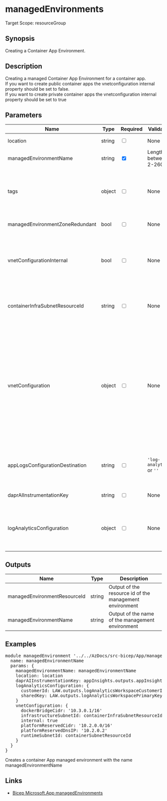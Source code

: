 # managedEnvironments

Target Scope: resourceGroup

## Synopsis
Creating a Container App Environment.

## Description
Creating a managed Container App Environment for a container app.<br>
If you want to create public container apps the vnetconfiguration internal property should be set to false.<br>
If you want to create private container apps the vnetconfiguration internal property should be set to true

## Parameters
| Name | Type | Required | Validation | Default value | Description |
| -- |  -- | -- | -- | -- | -- |
| location | string | <input type="checkbox"> | None | <pre>resourceGroup().location</pre> | Specifies the Azure location where the resource should be created. Defaults to the resourcegroup location. |
| managedEnvironmentName | string | <input type="checkbox" checked> | Length between 2-260 | <pre></pre> | The name for the managed Environment for the Container App. |
| tags | object | <input type="checkbox"> | None | <pre>{}</pre> | The tags to apply to this resource. This is an object with key/value pairs.<br>Example:<br>{<br>&nbsp;&nbsp;&nbsp;FirstTag: myvalue<br>&nbsp;&nbsp;&nbsp;SecondTag: another value<br>} |
| managedEnvironmentZoneRedundant | bool | <input type="checkbox"> | None | <pre>false</pre> | Whether or not this Managed Environment is zone-redundant. If this is true, you must set the vnetConfiguration object. |
| vnetConfigurationInternal | bool | <input type="checkbox"> | None | <pre>false</pre> | Boolean indicating if the environment only has an internal load balancer and does not have a public static IP resource.<br>You must provide infrastructureSubnetId if the value is set to true.<br>When true, the endpoint is an internal load balancer, when false: the hosted apps are exposed on an internet-accessible IP address |
| containerInfraSubnetResourceId | string | <input type="checkbox"> | None | <pre>''</pre> | When vnetConfigurationInternal is true, it specifies the resource id of the subnet for Infrastructure components for the Container App.<br>This subnet must be in the same Vnet as the subnet defined in runtimeSubnetId when defined. It must be pre-existing. |
| vnetConfiguration | object | <input type="checkbox"> | None | <pre>{<br>  infrastructureSubnetId: vnetConfigurationInternal ? containerInfraSubnetResourceId : ''<br>  internal: vnetConfigurationInternal<br>}</pre> | Vnet configuration for the managed environment. If Zone Redundancy is true or (vnetConfiguration)Internal is true, this must be filled.<br>See for more information https://learn.microsoft.com/en-us/azure/templates/microsoft.app/managedenvironments?pivots=deployment-language-bicep#vnetconfiguration<br>Example:<br>{<br>&nbsp;&nbsp;&nbsp;dockerBridgeCidr: '10.3.0.1/16'<br>&nbsp;&nbsp;&nbsp;infrastructureSubnetId: resourceId('Microsoft.Network/virtualNetworks/subnets', vnetName, infraSubnetName)<br>&nbsp;&nbsp;&nbsp;internal: true<br>&nbsp;&nbsp;&nbsp;platformReservedCidr: '10.2.0.0/16'<br>&nbsp;&nbsp;&nbsp;platformReservedDnsIP: '10.2.0.2'<br>&nbsp;&nbsp;&nbsp;runtimeSubnetId: resourceId('Microsoft.Network/virtualNetworks/subnets', vnetName, runtimeSubnetName)<br>} |
| appLogsConfigurationDestination | string | <input type="checkbox"> | `'log-analytics'` or  `''` | <pre>''</pre> | Cluster configuration which enables the log daemon to export app logs to a destination.<br>Currently only "log-analytics" is supported.<br>If 'log-analytics' is the value, you should provide valid values for the logAnalyticsConfiguration object for customerId and SharedKey. |
| daprAIInstrumentationKey | string | <input type="checkbox"> | None | <pre>''</pre> | The Instrumentation key for the AppInsights workspace.<br>Example:<br>applicationInsights.properties.InstrumentationKey |
| logAnalyticsConfiguration | object | <input type="checkbox"> | None | <pre>{}</pre> | Example:<br>{<br>&nbsp;&nbsp;&nbsp;customerId: logAnalyticsWorkspace.properties.customerId<br>&nbsp;&nbsp;&nbsp;sharedKey: logAnalyticsWorkspace.listKeys().primarySharedKey<br>} |
## Outputs
| Name | Type | Description |
| -- |  -- | -- |
| managedEnvironmentResourceId | string | Output of the resource id of the management environment |
| managedEnvironmentName | string | Output of the name of the management environment |
## Examples
<pre>
module managedEnvironment '../../AzDocs/src-bicep/App/managedEnvironments.bicep' = {
  name: managedEnvironmentName
  params: {
    managedEnvironmentName: managedEnvironmentName
    location: location
    daprAIInstrumentationKey: appInsights.outputs.appInsightsInstrumentationKey
    logAnalyticsConfiguration: {
      customerId: LAW.outputs.logAnalyticsWorkspaceCustomerId
      sharedKey: LAW.outputs.logAnalyticsWorkspacePrimaryKey
    }
    vnetConfiguration: {
      dockerBridgeCidr: '10.3.0.1/16'
      infrastructureSubnetId: containerInfraSubnetResourceId
      internal: true
      platformReservedCidr: '10.2.0.0/16'
      platformReservedDnsIP: '10.2.0.2'
      runtimeSubnetId: containerSubnetResourceId
    }
  }
}
</pre>
<p>Creates a container App managed environment with the name managedEnvironmentName</p>

## Links
- [Bicep Microsoft.App managedEnvironments](https://learn.microsoft.com/en-us/azure/templates/microsoft.app/managedenvironments?pivots=deployment-language-bicep)


